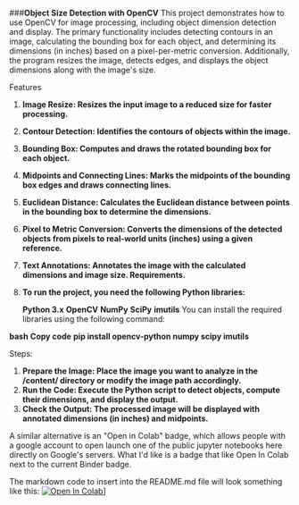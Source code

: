 ###**Object Size Detection with OpenCV**
This project demonstrates how to use OpenCV for image processing, including object dimension detection and display. The primary functionality includes detecting contours in an image, calculating the bounding box for each object, and determining its dimensions (in inches) based on a pixel-per-metric conversion. Additionally, the program resizes the image, detects edges, and displays the object dimensions along with the image's size.

Features
1. **Image Resize: Resizes the input image to a reduced size for faster processing.**
2. **Contour Detection: Identifies the contours of objects within the image.**
3. **Bounding Box: Computes and draws the rotated bounding box for each object.**
4. **Midpoints and Connecting Lines: Marks the midpoints of the bounding box edges and draws connecting lines.**
5. **Euclidean Distance: Calculates the Euclidean distance between points in the bounding box to determine the dimensions.**
6. **Pixel to Metric Conversion: Converts the dimensions of the detected objects from pixels to real-world units (inches) using a given reference.**
7. **Text Annotations: Annotates the image with the calculated dimensions and image size.
Requirements.**
8. **To run the project, you need the following Python libraries:**

    **Python 3.x**
    **OpenCV**
    **NumPy**
    **SciPy**
    **imutils**
You can install the required libraries using the following command:

  **bash**
  **Copy code**
  **pip install opencv-python numpy scipy imutils**

Steps:  
1. **Prepare the Image: Place the image you want to analyze in the /content/ directory or modify the image path accordingly.**
2. **Run the Code: Execute the Python script to detect objects, compute their dimensions, and display the output.**
3. **Check the Output: The processed image will be displayed with annotated dimensions (in inches) and midpoints.**

A similar alternative is an "Open in Colab" badge, which allows people with a google account to open launch one of the public jupyter notebooks here directly on Google's servers. What I'd like is a badge that like Open In Colab next to the current Binder badge.

The markdown code to insert into the README.md file will look something like this:
[![Open In Colab](https://colab.research.google.com/assets/colab-badge.svg)](https://colab.research.google.com/drive/1BZ5rl3nH9QXNktSoivqfz6AIhDKTXWgP#scrollTo=MOLoWIGg5EgF)]

